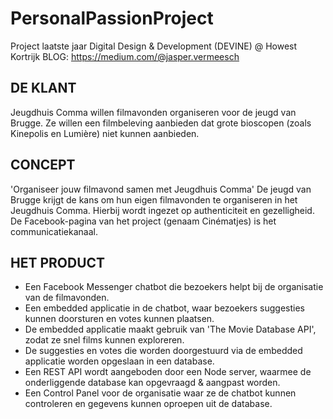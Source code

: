 # PersonalPassionProject

Project laatste jaar Digital Design &amp; Development (DEVINE) @ Howest Kortrijk
BLOG: https://medium.com/@jasper.vermeesch

## DE KLANT

Jeugdhuis Comma willen filmavonden organiseren voor de jeugd van Brugge.
Ze willen een filmbeleving aanbieden dat grote bioscopen (zoals Kinepolis en Lumière) niet kunnen aanbieden.

## CONCEPT

'Organiseer jouw filmavond samen met Jeugdhuis Comma'
De jeugd van Brugge krijgt de kans om hun eigen filmavonden te organiseren in het Jeugdhuis Comma.
Hierbij wordt ingezet op authenticiteit en gezelligheid.
De Facebook-pagina van het project (genaam Cinématjes) is het communicatiekanaal.

## HET PRODUCT

- Een Facebook Messenger chatbot die bezoekers helpt bij de organisatie van de filmavonden.
- Een embedded applicatie in de chatbot, waar bezoekers suggesties kunnen doorsturen en votes kunnen plaatsen.
- De embedded applicatie maakt gebruik van 'The Movie Database API', zodat ze snel films kunnen exploreren.
- De suggesties en votes die worden doorgestuurd via de embedded applicatie worden opgeslaan in een database.
- Een REST API wordt aangeboden door een Node server, waarmee de onderliggende database kan opgevraagd & aangpast worden.
- Een Control Panel voor de organisatie waar ze de chatbot kunnen controleren en gegevens kunnen oproepen uit de database.
